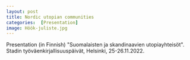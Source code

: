 ```yaml
---
layout: post
title: Nordic utopian communities 
categories:  [Presentation]
image: Höök-juliste.jpg
---
```

Presentation (in Finnish) "Suomalaisten ja skandinaavien utopiayhteisöt". Stadin työväenkirjallisuuspäivät, Helsinki, 25-26.11.2022. 
